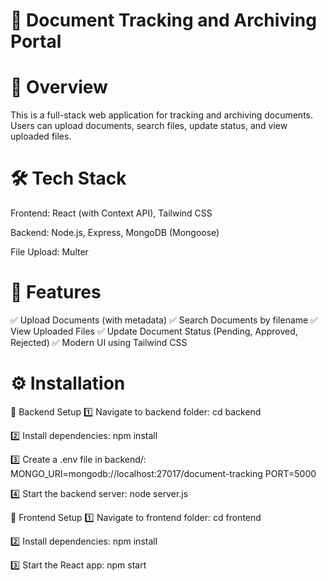 # 📂 Document Tracking and Archiving Portal

# 📌 Overview

This is a full-stack web application for tracking and archiving documents. Users can upload documents, search files, update status, and view uploaded files.

# 🛠️ Tech Stack

Frontend: React (with Context API), Tailwind CSS

Backend: Node.js, Express, MongoDB (Mongoose)

File Upload: Multer

# 🚀 Features

✅ Upload Documents (with metadata)
✅ Search Documents by filename
✅ View Uploaded Files
✅ Update Document Status (Pending, Approved, Rejected)
✅ Modern UI using Tailwind CSS


# ⚙️ Installation

🔹 Backend Setup
1️⃣ Navigate to backend folder:
cd backend

2️⃣ Install dependencies:
npm install

3️⃣ Create a .env file in backend/:
MONGO_URI=mongodb://localhost:27017/document-tracking
PORT=5000

4️⃣ Start the backend server:
node server.js

🔹 Frontend Setup
1️⃣ Navigate to frontend folder:
cd frontend

2️⃣ Install dependencies:
npm install

3️⃣ Start the React app:
npm start

